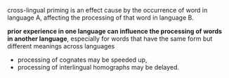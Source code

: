 cross-lingual priming is an effect cause by the occurrence of word in language A, affecting the processing of that word in language B.

**prior experience in one language can influence the processing of words in another language**, 
especially for words that have the same form but different meanings across languages

- processing of cognates may be speeded up, 
- processing of interlingual homographs may be delayed.